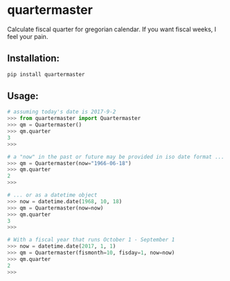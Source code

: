 # quartermaster

Calculate fiscal quarter for gregorian calendar. If you want fiscal weeks, I feel your pain.

## Installation:

```python
pip install quartermaster
```

## Usage:
```python
# assuming today's date is 2017-9-2
>>> from quartermaster import Quartermaster
>>> qm = Quartermaster()
>>> qm.quarter
3
>>>

# a "now" in the past or future may be provided in iso date format ...
>>> qm = Quartermaster(now="1966-06-18")
>>> qm.quarter
2
>>> 

# ... or as a datetime object
>>> now = datetime.date(1968, 10, 18)
>>> qm = Quartermaster(now=now)
>>> qm.quarter
3
>>> 

# With a fiscal year that runs October 1 - September 1
>>> now = datetime.date(2017, 1, 1)
>>> qm = Quartermaster(fismonth=10, fisday=1, now=now)
>>> qm.quarter
2
>>>

```
